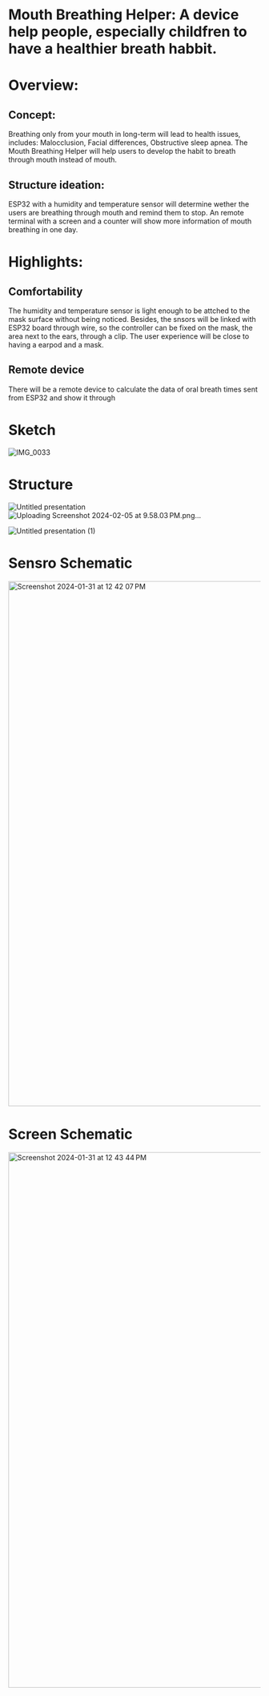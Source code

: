 # Mouth Breathing Helper: A device help people, especially childfren to have a healthier breath habbit.

# Overview:  
## Concept:
Breathing only from your mouth in long-term will lead to health issues, includes: Malocclusion, Facial differences, Obstructive sleep apnea. The Mouth Breathing Helper will help users to develop the habit to breath through mouth instead of mouth.  

## Structure ideation:
ESP32 with a humidity and temperature sensor will determine wether the users are breathing through mouth and remind them to stop.
An remote terminal with a screen and  a counter will show more information of mouth breathing in one day.

# Highlights:
## Comfortability
The humidity and temperature sensor is light enough to be attched to the mask surface without being noticed. Besides, the snsors will be linked with ESP32 board through wire, so the controller can be fixed on the mask, the area next to the ears, through a clip. The user experience will be close to having a earpod and a mask.
## Remote device
There will be a remote device to calculate the data of oral breath times sent from ESP32 and show it through

# Sketch
![IMG_0033](https://github.com/Yuanhl4/514_project/assets/148398211/1ce01e11-1fce-459a-a348-364bcc47636f)

# Structure
![Untitled presentation](https://github.com/Yuanhl4/514_project/assets/148398211/e62b6324-0643-4723-b7f6-e1a933d44db0)![Uploading Screenshot 2024-02-05 at 9.58.03 PM.png…]()

![Untitled presentation (1)](https://github.com/Yuanhl4/514_project/assets/148398211/e31a490a-55b1-4107-b32a-899af50f92c2)

# Sensro Schematic
<img width="1049" alt="Screenshot 2024-01-31 at 12 42 07 PM" src="https://github.com/Yuanhl4/514_project/assets/148398211/1c4e85b8-69dd-4823-a782-bb0c03cb2ec4">

# Screen Schematic
<img width="1070" alt="Screenshot 2024-01-31 at 12 43 44 PM" src="https://github.com/Yuanhl4/514_project/assets/148398211/0850a76c-6608-478f-b74c-aa57dda1689b">
